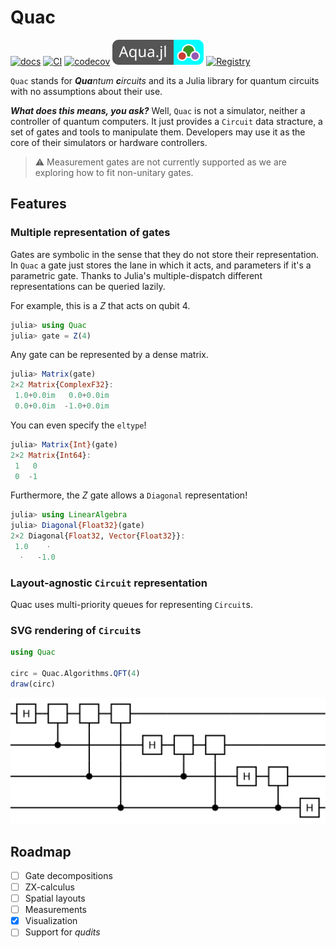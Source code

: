 # Quac

[![docs](https://img.shields.io/badge/docs-stable-blue)](https://bsc-quantic.github.io/Quac.jl)
[![CI](https://github.com/bsc-quantic/Quac.jl/actions/workflows/CI.yml/badge.svg)](https://github.com/bsc-quantic/Quac.jl/actions/workflows/CI.yml)
[![codecov](https://codecov.io/gh/bsc-quantic/Quac.jl/branch/master/graph/badge.svg?token=D7KVE9SG9Z)](https://codecov.io/gh/bsc-quantic/Quac.jl)
[![Aqua QA](https://raw.githubusercontent.com/JuliaTesting/Aqua.jl/master/badge.svg)](https://github.com/JuliaTesting/Aqua.jl)
[![Registry](https://badgen.net/badge/registry/bsc-quantic/purple)](https://github.com/bsc-quantic/Registry)

`Quac` stands for _**Qua**ntum **c**ircuits_ and its a Julia library for quantum circuits with no assumptions about their use.

**_What does this means, you ask?_** Well, `Quac` is not a simulator, neither a controller of quantum computers. It just provides a `Circuit` data stracture, a set of gates and tools to manipulate them. Developers may use it as the core of their simulators or hardware controllers.

> ⚠️ Measurement gates are not currently supported as we are exploring how to fit non-unitary gates.

## Features

### Multiple representation of gates

Gates are symbolic in the sense that they do not store their representation. In `Quac` a gate just stores the lane in which it acts, and parameters if it's a parametric gate. Thanks to Julia's multiple-dispatch different representations can be queried lazily.

For example, this is a $Z$ that acts on qubit 4.

```julia
julia> using Quac
julia> gate = Z(4)
```

Any gate can be represented by a dense matrix.

```julia
julia> Matrix(gate)
2×2 Matrix{ComplexF32}:
 1.0+0.0im   0.0+0.0im
 0.0+0.0im  -1.0+0.0im
```

You can even specify the `eltype`!

```julia
julia> Matrix{Int}(gate)
2×2 Matrix{Int64}:
 1   0
 0  -1
```

Furthermore, the $Z$ gate allows a `Diagonal` representation!

```julia
julia> using LinearAlgebra
julia> Diagonal{Float32}(gate)
2×2 Diagonal{Float32, Vector{Float32}}:
 1.0    ⋅
  ⋅   -1.0
```

### Layout-agnostic `Circuit` representation

Quac uses multi-priority queues for representing `Circuit`s.

### SVG rendering of `Circuit`s

```julia
using Quac

circ = Quac.Algorithms.QFT(4)
draw(circ)
```

![Quantum Fourier Transform](assets/qft.svg)

## Roadmap

- [ ] Gate decompositions
- [ ] ZX-calculus
- [ ] Spatial layouts
- [ ] Measurements
- [x] Visualization
- [ ] Support for _qudits_
